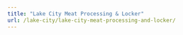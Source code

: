 ```yaml
---
title: "Lake City Meat Processing & Locker"
url: /lake-city/lake-city-meat-processing-and-locker/
---
```

